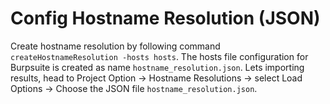 # Config Hostname Resolution (JSON)
Create hostname resolution by following command `createHostnameResolution -hosts hosts`. The hosts file configuration for Burpsuite is created as name `hostname_resolution.json`.
Lets importing results, head to Project Option -> Hostname Resolutions -> select Load Options -> Choose the JSON file `hostname_resolution.json`.